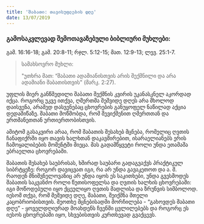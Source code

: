 ```yaml
---
title: 'შაბათი: თავისუფლების დღე'
date: 13/07/2019
---
```

<h3 class="ka_geo">გამოსაკვლევად შემოთავაზებული ბიბლიური მუხლები:</h3> გამ. 16:16-18; გამ. 20:8-11; რჯლ. 5:12-15; მათ. 12:9-13; ლევ. 25:1-7.

> <p>სამახსოვრო მუხლი:</p>
> "უთხრა მათ: “შაბათი ადამიანისთვის არის შექმნილი და არა ადამიანი შაბათისთვის" (მარკ. 2:27).

უფლის მიერ განწმედილი შაბათი შექმნის კვირის უკანასკნელ აკორდად იქცა. როგორც უკვე ითქვა, ღმერთმა მეშვიდე დღეს არა მხოლოდ დაისვენა, არამედ დასვენებაც ცხოვრების განუყოფელ ნაწილად აქცია დედამიწაზე. შაბათი მოწმობდა, რომ შევიქმენით ღმერთთან და ერთმანეთთან ურთიერთობისთვის.

ამიტომ გასაკვირი არაა, რომ შაბათის შესახებ მცნება, რომელიც ღვთის ჩანაფიქრში იყო თავის ხალხთან დაკავშირებით, ისარაელიანებს ერის ჩამოყალიბების მომენტში მიეცა. მას გადამწყვეტი როლი უნდა ეთამაშა ებრაელთა ცხოვრებაში.

შაბათის შესახებ საუბრისას, ხშირად საუბარი გადაგვაქვს პრაქტიკულ სიბრტყეზე: როგორ დავიცვათ იგი, რა არ უნდა გავაკეთოთ და ა. შ. რაოდენ მნიშვნელოვანიც არ უნდა იყოს ეს საკითხები, უნდა გვესმოდეს შაბათის საკვანძო როლი წუთისოფელსა და ღვთის ხალხის ცხოვრებაში: იგი მოწოდებული იყო ქცეულიყო ღვთის მადლისა და ზრუნვის სიმბოლოდ. იესომ თქვა, რომ მეშვიდე დღე, შაბათი, შეიქმნა მთელი კაცობრიობისთვის. მეოთხე მცნებისადმი მორჩილება - “გახოვდეს შაბათი დღე” - ყოველდღიურად მოახდენს ჩვენში ცვლილებებს და როგორც ეს იესოს ცხოვრებაში იყო, სხვებისთვის კურთხევად გვაქცევს.